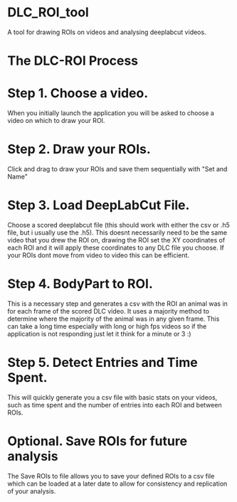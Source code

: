 # DLC_ROI_tool
A tool for drawing ROIs on videos and analysing deeplabcut videos.

# The DLC-ROI Process

# Step 1. Choose a video.
When you initially launch the application you will be asked to choose a video on which to draw your ROI.

# Step 2. Draw your ROIs. 
Click and drag to draw your ROIs and save them sequentially with "Set and Name"

# Step 3. Load DeepLabCut File.
Choose a scored deeplabcut file (this should work with either the csv or .h5 file, but i usually use the .h5).
This doesnt necessarily need to be the same video that you drew the ROI on, drawing the ROI set the XY coordinates of each ROI and it will apply these coordinates to any DLC file you choose. If your ROIs dont move from video to video this can be efficient. 

# Step 4. BodyPart to ROI. 
This is a necessary step and generates a csv with the ROI an animal was in for each frame of the scored DLC video. It uses a majority method to determine where the majority of the animal was in any given frame. This can take a long time especially with long or high fps videos so if the application is not responding just let it think for a minute or 3 :)

# Step 5. Detect Entries and Time Spent.
This will quickly generate you a csv file with basic stats on your videos, such as time spent and the number of entries into each ROI and between ROIs. 

# Optional. Save ROIs for future analysis
The Save ROIs to file allows you to save your defined ROIs to a csv file which can be loaded at a later date to allow for consistency and replication of your analysis.
